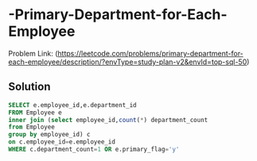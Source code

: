 # -Primary-Department-for-Each-Employee

Problem Link:
(https://leetcode.com/problems/primary-department-for-each-employee/description/?envType=study-plan-v2&envId=top-sql-50)
## Solution

```sql
SELECT e.employee_id,e.department_id
FROM Employee e
inner join (select employee_id,count(*) department_count
from Employee
group by employee_id) c
on c.employee_id=e.employee_id
WHERE c.department_count=1 OR e.primary_flag='y'

```

